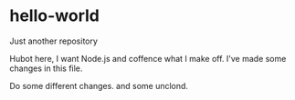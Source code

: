 # hello-world
Just another repository

Hubot here, I want Node.js and coffence what I make off.
I've made some changes in this file.

Do some different changes.
and some unclond.
